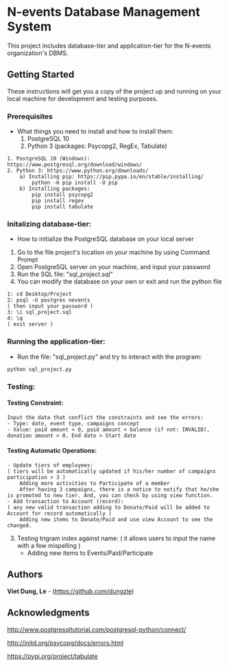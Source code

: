 # N-events Database Management System

This project includes database-tier and application-tier for the N-events organization's DBMS.
 
## Getting Started

These instructions will get you a copy of the project up and running on your local machine for development and testing purposes.

### Prerequisites
- What things you need to install and how to install them:
	1. PostgreSQL 10
	2. Python 3 (packages: Psycopg2, RegEx, Tabulate)
```
1. PostgreSQL 10 (Windows): https://www.postgresql.org/download/windows/
2. Python 3: https://www.python.org/downloads/ 
	a) Installing pip: https://pip.pypa.io/en/stable/installing/
		python -m pip install -U pip
	b) Installing packages:
		pip install psycopg2
		pip install regex
		pip install tabulate
```

### Initalizing database-tier:
- How to initialize the PostgreSQL database on your local server
1. Go to the file project's location on your machine by using Command Prompt
2. Open PostgreSQL server on your machine, and input your password
3. Run the SQL file: "sql_project.sql"
4. You can modify the database on your own or exit and run the python file
```
1: cd Desktop/Project
2: psql -U postgres nevents
( then input your password )
3: \i sql_project.sql
4: \q
( exit server )
```

### Running the application-tier:
- Run the file: "sql_project.py" and try to interact with the program:
```
python sql_project.py
```

### Testing:
#### Testing Constraint:
	Input the data that conflict the constraints and see the errors:
	- Type: date, event type, campaigns concept
	- Value: paid amount < 0, paid amount < balance (if not: INVALID), donation amount > 0, End date > Start date
		
#### Testing Automatic Operations:
	- Update tiers of employees:
	( tiers will be automatically updated if his/her number of campaigns participation > 3 )
		Adding more activities to Participate of a member
		After having 3 campaigns, there is a notice to notify that he/she is promoted to new tier. And, you can check by using view function.
	- Add transaction to Account (record):
	( any new valid transaction adding to Donate/Paid will be added to Account for record automatically )
		Adding new items to Donate/Paid and use view Account to see the changed.

3. Testing trigram index against name:
	( it allows users to input the name with a few mispelling )
	- Adding new items to Events/Paid/Participate
	
## Authors
**Viet Dung, Le** - (https://github.com/dungzle)

## Acknowledgments
http://www.postgresqltutorial.com/postgresql-python/connect/ 

http://initd.org/psycopg/docs/errors.html 

https://pypi.org/project/tabulate